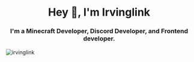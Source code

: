 <h1 align="center">Hey 👋, I'm Irvinglink</h1>
<h3 align="center">I'm a Minecraft Developer, Discord Developer, and Frontend developer.</h3>

<p>&nbsp;<img align="center" src="https://github-readme-stats.vercel.app/api?username=irvinglink&show_icons=true&locale=en" alt="irvinglink" /></p>
